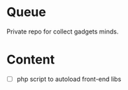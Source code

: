 # Queue
Private repo for collect gadgets minds.

# Content
- [ ] php script to autoload front-end libs

